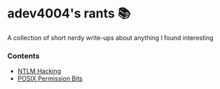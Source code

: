 # adev4004's rants 📚
A collection of short nerdy write-ups about anything I found interesting

### Contents
 - [NTLM Hacking](./entries/0-ntlm_hacking.md)
 - [POSIX Permission Bits](./entries/1-posix_perm_bits.md)
